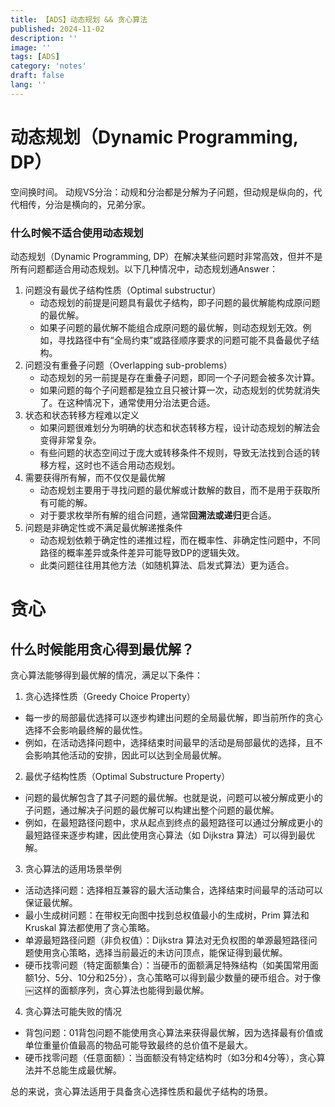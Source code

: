 ```yaml
---
title: 【ADS】动态规划 && 贪心算法
published: 2024-11-02
description: ''
image: ''
tags: [ADS]
category: 'notes'
draft: false 
lang: ''
---
```

# 动态规划（Dynamic Programming, DP）
空间换时间。
动规VS分治：动规和分治都是分解为子问题，但动规是纵向的，代代相传，分治是横向的，兄弟分家。

### 什么时候不适合使用动态规划
动态规划（Dynamic Programming, DP）在解决某些问题时非常高效，但并不是所有问题都适合用动态规划。以下几种情况中，动态规划通Answer：
1. 问题没有最优子结构性质（Optimal substructur）
	* 动态规划的前提是问题具有最优子结构，即子问题的最优解能构成原问题的最优解。
	* 如果子问题的最优解不能组合成原问题的最优解，则动态规划无效。例如，寻找路径中有“全局约束”或路径顺序要求的问题可能不具备最优子结构。
2. 问题没有重叠子问题（Overlapping sub-problems）
	* 动态规划的另一前提是存在重叠子问题，即同一个子问题会被多次计算。
	* 如果问题的每个子问题都是独立且只被计算一次，动态规划的优势就消失了。在这种情况下，通常使用分治法更合适。
3. 状态和状态转移方程难以定义
	* 如果问题很难划分为明确的状态和状态转移方程，设计动态规划的解法会变得非常复杂。
	* 有些问题的状态空间过于庞大或转移条件不规则，导致无法找到合适的转移方程，这时也不适合用动态规划。
4. 需要获得所有解，而不仅仅是最优解
	* 动态规划主要用于寻找问题的最优解或计数解的数目，而不是用于获取所有可能的解。
	* 对于要求枚举所有解的组合问题，通常**回溯法或递归**更合适。
5. 问题是非确定性或不满足最优解递推条件
	* 动态规划依赖于确定性的递推过程，而在概率性、非确定性问题中，不同路径的概率差异或条件差异可能导致DP的逻辑失效。
	* 此类问题往往用其他方法（如随机算法、启发式算法）更为适合。

# 贪心
## 什么时候能用贪心得到最优解？
贪心算法能够得到最优解的情况，满足以下条件：
1. 贪心选择性质（Greedy Choice Property）
* 每一步的局部最优选择可以逐步构建出问题的全局最优解，即当前所作的贪心选择不会影响最终解的最优性。
* 例如，在活动选择问题中，选择结束时间最早的活动是局部最优的选择，且不会影响其他活动的安排，因此可以达到全局最优解。

2. 最优子结构性质（Optimal Substructure Property）
* 问题的最优解包含了其子问题的最优解。也就是说，问题可以被分解成更小的子问题，通过解决子问题的最优解可以构建出整个问题的最优解。
* 例如，在最短路径问题中，求从起点到终点的最短路径可以通过分解成更小的最短路径来逐步构建，因此使用贪心算法（如 Dijkstra 算法）可以得到最优解。
3. 贪心算法的适用场景举例
* 活动选择问题：选择相互兼容的最大活动集合，选择结束时间最早的活动可以保证最优解。
* 最小生成树问题：在带权无向图中找到总权值最小的生成树，Prim 算法和 Kruskal 算法都使用了贪心策略。
* 单源最短路径问题（非负权值）：Dijkstra 算法对无负权图的单源最短路径问题使用贪心策略，选择当前最近的未访问顶点，能保证得到最优解。
* 硬币找零问题（特定面额集合）：当硬币的面额满足特殊结构（如美国常用面额1分、5分、10分和25分），贪心策略可以得到最少数量的硬币组合。对于像￼这样的面额序列，贪心算法也能得到最优解。

4. 贪心算法可能失败的情况
* 背包问题：01背包问题不能使用贪心算法来获得最优解，因为选择最有价值或单位重量价值最高的物品可能导致最终的总价值不是最大。
* 硬币找零问题（任意面额）：当面额没有特定结构时（如3分和4分等），贪心算法并不总能生成最优解。

总的来说，贪心算法适用于具备贪心选择性质和最优子结构的场景。